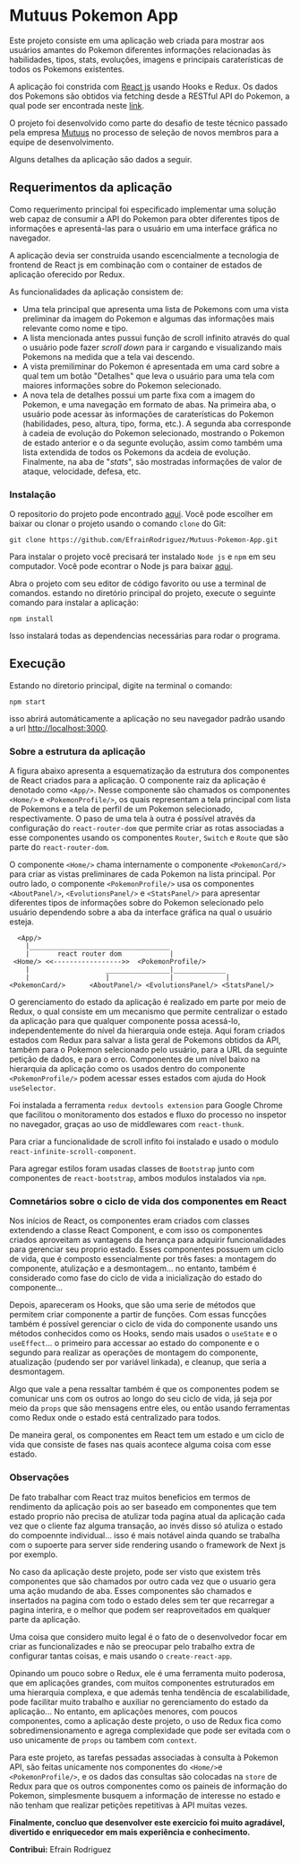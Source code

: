 # Mutuus Pokemon App

Este projeto consiste em uma aplicação web criada para mostrar aos usuários amantes do Pokemon diferentes informações relacionadas às habilidades, tipos, stats, evoluções, imagens e principais caraterísticas de todos os Pokemons existentes.

A aplicação foi constrida com [React js](https://reactjs.org/) usando Hooks e Redux. Os dados dos Pokemons são obtidos via fetching desde a RESTful API do Pokemon, a qual pode ser encontrada neste [link](https://pokeapi.co/).

O projeto foi desenvolvido como parte do desafio de teste técnico passado pela empresa [Mutuus](https://www.mutuus.net/) no processo de seleção de novos membros para a equipe de desenvolvimento.

Alguns detalhes da aplicação são dados a seguir.

## Requerimentos da aplicação

Como requerimento principal foi especificado implementar uma solução web capaz de consumir a API do Pokemon para obter diferentes tipos de informações e apresentá-las para o usuário em uma interface gráfica no navegador.

A aplicação devia ser construida usando escencialmente a tecnologia de frontend de React js em combinação com o container de estados de aplicação oferecido por Redux.

As funcionalidades da aplicação consistem de:

- Uma tela principal que apresenta uma lista de Pokemons com uma vista preliminar da imagem do Pokemon e algumas das informações mais relevante como nome e tipo.
- A lista mencionada antes pussui função de scroll infinito através do qual o usuário pode fazer _scroll down_ para ir cargando e visualizando mais Pokemons na medida que a tela vai descendo.
- A vista premiliminar do Pokemon é apresentada em uma card sobre a qual tem um botão "Detalhes" que leva o usuário para uma tela com maiores informações sobre do Pokemon selecionado.
- A nova tela de detalhes possui um parte fixa com a imagem do Pokemon, e uma navegação em formato de abas. Na primeira aba, o usuário pode acessar às informações de caraterísticas do Pokemon (habilidades, peso, altura, tipo, forma, etc.). A segunda aba corresponde à cadeia de evolução do Pokemon selecionado, mostrando o Pokemon de estado anterior e o da segunte evolução, assim como também uma lista extendida de todos os Pokemons da acdeia de evolução. Finalmente, na aba de "_stats_", são mostradas informações de valor de ataque, velocidade, defesa, etc.

### Instalação

O repositorio do projeto pode encontrado [aqui](https://github.com/EfrainRodriguez/Mutuus-Pokemon-App.git). Você pode escolher em baixar ou clonar o projeto usando o comando `clone` do Git:

```console
git clone https://github.com/EfrainRodriguez/Mutuus-Pokemon-App.git
```

Para instalar o projeto você precisará ter instalado `Node js` e `npm` em seu computador. Você pode econtrar o Node js para baixar [aqui](https://nodejs.org/en/).

Abra o projeto com seu editor de código favorito ou use a terminal de comandos. estando no diretório principal do projeto, execute o seguinte comando para instalar a aplicação:

```console
npm install
```

Isso instalará todas as dependencias necessárias para rodar o programa.

## Execução

Estando no diretorio principal, digite na terminal o comando:

`npm start`

isso abrirá automáticamente a aplicação no seu navegador padrão usando a url [http://localhost:3000](http://localhost:3000).

### Sobre a estrutura da aplicação

A figura abaixo apresenta a esquematização da estrutura dos componentes de React criados para a aplicação. O componente raiz da aplicação é denotado como `<App/>`. Nesse componente são chamados os componentes `<Home/>` e `<PokemonProfile/>`, os quais representam a tela principal com lista de Pokemons e a tela de perfil de um Pokemon selecionado, respectivamente. O paso de uma tela à outra é possível através da configuração do `react-router-dom` que permite criar as rotas associadas a esse componentes usando os componentes `Router`, `Switch` e `Route` que são parte do `react-router-dom`.

O componente `<Home/>` chama internamente o componente `<PokemonCard/>` para criar as vistas preliminares de cada Pokemon na lista principal. Por outro lado, o componente `<PokemonProfile/>` usa os componentes `<AboutPanel/>`, `<EvolutionsPanel/>` e `<StatsPanel/>` para apresentar diferentes tipos de informações sobre do Pokemon selecionado pelo usuário dependendo sobre a aba da interface gráfica na qual o usuário esteja.

      <App/>
        |___________________________________
        |       react router dom            |
     <Home/> <<----------------->>  <PokemonProfile/>
        |                   ________________|_____________
        |                   |               |             |
    <PokemonCard/>      <AboutPanel/> <EvolutionsPanel/> <StatsPanel/>

O gerenciamento do estado da aplicação é realizado em parte por meio de Redux, o qual consiste em um mecanismo que permite centralizar o estado da aplicação para que qualquer componente possa acessá-lo, independentemente do nível da hierarquia onde esteja. Aqui foram criados estados com Redux para salvar a lista geral de Pokemons obtidos da API, também para o Pokemon selecionado pelo usuário, para a URL da seguinte petição de dados, e para o erro. Componentes de um nível baixo na hierarquia da aplicação como os usados dentro do componente `<PokemonProfile/>` podem acessar esses estados com ajuda do Hook `useSelector`.

Foi instalada a ferramenta `redux devtools extension` para Google Chrome que facilitou o monitoramento dos estados e fluxo do processo no inspetor no navegador, graças ao uso de middlewares com `react-thunk`.

Para criar a funcionalidade de scroll infito foi instalado e usado o modulo `react-infinite-scroll-component`. 

Para agregar estilos foram usadas classes de `Bootstrap` junto com componentes de `react-bootstrap`, ambos modulos instalados via `npm`.

### Comnetários sobre o ciclo de vida dos componentes em React

Nos inícios de React, os componentes eram criados com classes extendendo a classe React Component, e com isso os componentes criados aproveitam as vantagens da herança para adquirir funcionalidades para gerenciar seu proprio estado. Esses componentes possuem um ciclo de vida, que é composto essencialmente por três fases: a montagem do componente, atulização e a desmontagem... no entanto, também é considerado como fase do ciclo de vida a inicialização do estado do componente...

Depois, apareceram os Hooks, que são uma serie de métodos que permitem criar componente a partir de funções. Com essas funcções também é possível gerenciar o ciclo de vida do componente usando uns métodos conhecidos como os Hooks, sendo mais usados o `useState` e o `useEffect`... o primeiro para accessar ao estado do componente e o segundo para realizar as operações de montagem do componente, atualização (pudendo ser por variável linkada), e cleanup, que seria a desmontagem.

Algo que vale a pena ressaltar também é que os componentes podem se comunicar uns com os outros ao longo do seu ciclo de vida, já seja por meio da `props` que são mensagens entre eles, ou então usando ferramentas como Redux onde o estado está centralizado para todos.

De maneira geral, os componentes em React tem um estado e um ciclo de vida que consiste de fases nas quais acontece alguma coisa com esse estado.

### Observações

De fato trabalhar com React traz muitos beneficios em termos de rendimento da aplicação pois ao ser baseado em componentes que tem estado proprio não precisa de atulizar toda pagina atual da aplicação cada vez que o cliente faz alguma transação, ao invés disso só atuliza o estado do compoennte individual... isso é mais notável ainda quando se trabalha com o supoerte para server side rendering usando o framework de Next js por exemplo.

No caso da aplicação deste projeto, pode ser visto que existem três componentes que são chamados por outro cada vez que o usuario gera uma ação mudando de aba. Esses componentes são chamados e insertados na pagina com todo o estado deles sem ter que recarregar a pagina interira, e o melhor que podem ser reaproveitados em qualquer parte da aplicação.

Uma coisa que considero muito legal é o fato de o desenvolvedor focar em criar as funcionalizades e não se preocupar pelo trabalho extra de configurar tantas coisas, e mais usando o `create-react-app`.

Opinando um pouco sobre o Redux, ele é uma ferramenta muito poderosa, que em aplicações grandes, com muitos componentes estruturados em uma hierarquia complexa, e que además tenha tendência de escalabilidade, pode facilitar muito trabalho e auxiliar no gerenciamento do estado da aplicação... No entanto, em aplicações menores, com poucos componentes, como a aplicação deste projeto, o uso de Redux fica como sobredimensionamento e agrega complexidade que pode ser evitada com o uso unicamente de `props` ou tambem com `context`.

Para este projeto, as tarefas pessadas associadas à consulta à Pokemon API, são feitas unicamente nos componentes do `<Home/>`e `<PokemonProfile/>`, e os dados das consultas são colocadas na `store` de Redux para que os outros componentes como os paineis de informação do Pokemon, simplesmente busquem a informação de interesse no estado e não tenham que realizar petições repetitivas à API muitas vezes.

**Finalmente, concluo que desenvolver este exercicio foi muito agradável, divertido e enriquecedor em mais experiência e conhecimento.**


**Contribui:** Efrain Rodriguez